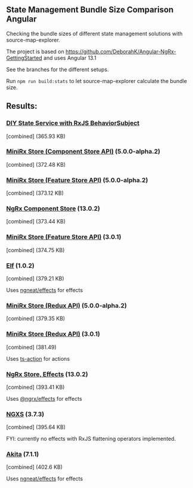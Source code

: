 ## State Management Bundle Size Comparison Angular

Checking the bundle sizes of different state management solutions with source-map-explorer.

The project is based on https://github.com/DeborahK/Angular-NgRx-GettingStarted and uses Angular 13.1

See the branches for the different setups.

Run `npm run build:stats` to let source-map-explorer calculate the bundle size.

## Results:

### [DIY State Service with RxJS BehaviorSubject](https://dev.to/angular/simple-yet-powerful-state-management-in-angular-with-rxjs-4f8g)

[combined] (365.93 KB)

### [MiniRx Store (Component Store API)](https://mini-rx.io/) (5.0.0-alpha.2)

[combined] (372.48 KB)

### [MiniRx Store (Feature Store API)](https://mini-rx.io/) (5.0.0-alpha.2)

[combined] (373.12 KB)

### [NgRx Component Store](https://ngrx.io/guide/component-store) (13.0.2)

[combined] (373.44 KB)

### [MiniRx Store (Feature Store API)](https://mini-rx.io/) (3.0.1)

[combined] (374.75 KB)

### [Elf](https://ngneat.github.io/elf/) (1.0.2)

[combined] (379.21 KB)

Uses [ngneat/effects](https://github.com/ngneat/effects) for effects

### [MiniRx Store (Redux API)](https://mini-rx.io/) (5.0.0-alpha.2)

[combined] (379.35 KB)

### [MiniRx Store (Redux API)](https://mini-rx.io/) (3.0.1)

[combined] (381.49)

Uses [ts-action](https://github.com/cartant/ts-action) for actions

### [NgRx Store, Effects](https://ngrx.io/) (13.0.2)

[combined] (393.41 KB)

Uses [@ngrx/effects](https://ngrx.io/guide/effects) for effects

### [NGXS](https://www.ngxs.io/) (3.7.3)

[combined] (395.64 KB)

FYI: currently no effects with RxJS flattening operators implemented.

### [Akita](https://datorama.github.io/akita/) (7.1.1)

[combined] (402.6 KB)

Uses [ngneat/effects](https://github.com/ngneat/effects) for effects
